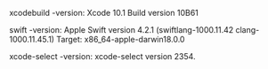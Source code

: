 
xcodebuild -version:
	Xcode 10.1
	Build version 10B61


swift -version:
	Apple Swift version 4.2.1 (swiftlang-1000.11.42 clang-1000.11.45.1)
	Target: x86_64-apple-darwin18.0.0

xcode-select -version:
	xcode-select version 2354.